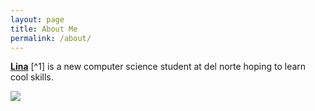 ```yaml
---
layout: page
title: About Me
permalink: /about/
---
```


**[Lina](https://github.com/linaawad1)** [^1] is a new computer science student at del norte hoping to learn cool skills. 

![]({{site.baseurl}}/images/friends)


